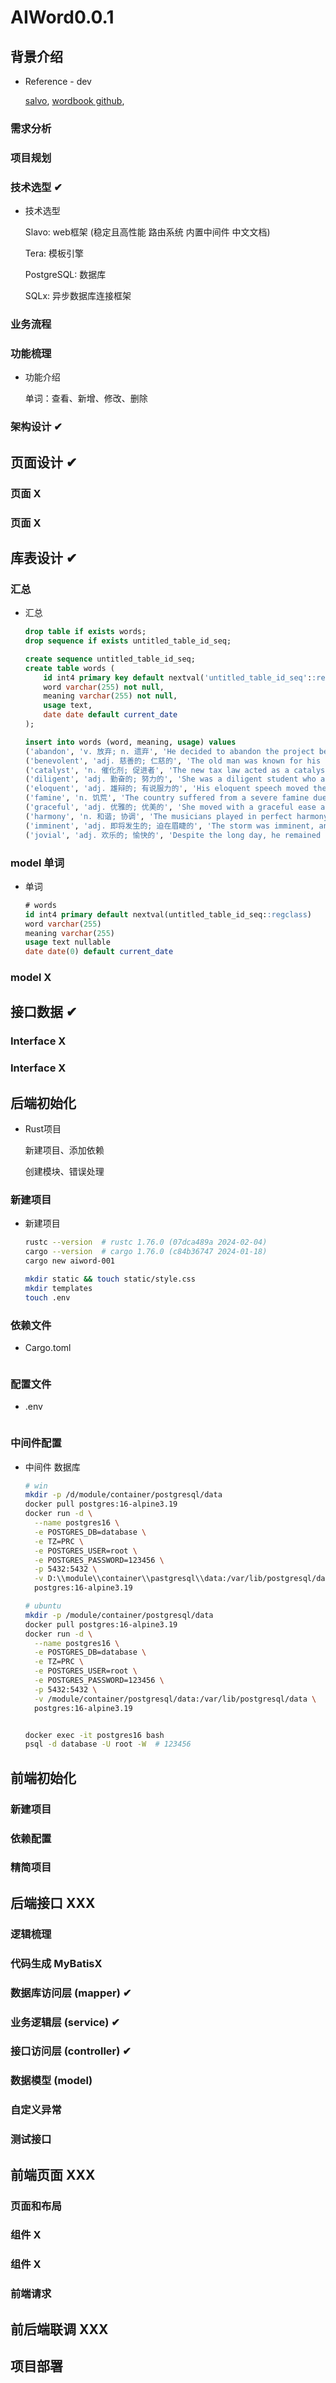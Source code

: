 # AIWord0.0.1

## 背景介绍

- Reference - dev

  [salvo](https://salvo.rs/zh-hant/), [wordbook github](https://github.com/za-songguo/wordbook), 

  



### 需求分析



### 项目规划



### 技术选型 ✔

- 技术选型

  Slavo: web框架 (稳定且高性能 路由系统 内置中间件 中文文档)

  Tera: 模板引擎

  PostgreSQL: 数据库

  SQLx: 异步数据库连接框架 

  



### 业务流程



### 功能梳理

- 功能介绍

  单词：查看、新增、修改、删除

  



### 架构设计 ✔



## 页面设计 ✔

### 页面 X



### 页面 X



## 库表设计 ✔

### 汇总

- 汇总

  ```sql
  drop table if exists words;
  drop sequence if exists untitled_table_id_seq;
  
  create sequence untitled_table_id_seq;
  create table words (
      id int4 primary key default nextval('untitled_table_id_seq'::regclass),
      word varchar(255) not null,
      meaning varchar(255) not null,
      usage text,
      date date default current_date
  );
  
  insert into words (word, meaning, usage) values
  ('abandon', 'v. 放弃; n. 遗弃', 'He decided to abandon the project because of lack of funds.'),
  ('benevolent', 'adj. 慈善的; 仁慈的', 'The old man was known for his benevolent acts in the community.'),
  ('catalyst', 'n. 催化剂; 促进者', 'The new tax law acted as a catalyst for economic growth.'),
  ('diligent', 'adj. 勤奋的; 努力的', 'She was a diligent student who always completed her homework on time.'),
  ('eloquent', 'adj. 雄辩的; 有说服力的', 'His eloquent speech moved the audience to tears.'),
  ('famine', 'n. 饥荒', 'The country suffered from a severe famine due to years of drought.'),
  ('graceful', 'adj. 优雅的; 优美的', 'She moved with a graceful ease across the dance floor.'),
  ('harmony', 'n. 和谐; 协调', 'The musicians played in perfect harmony, creating a beautiful melody.'),
  ('imminent', 'adj. 即将发生的; 迫在眉睫的', 'The storm was imminent, and we hurried to find shelter.'),
  ('jovial', 'adj. 欢乐的; 愉快的', 'Despite the long day, he remained jovial and full of energy.');
  
  ```

  



### model 单词

- 单词

  ```sql
  # words
  id int4 primary default nextval(untitled_table_id_seq::regclass)
  word varchar(255) 
  meaning varchar(255)
  usage text nullable
  date date(0) default current_date
  
  ```

  



### model X



## 接口数据 ✔

### Interface X



### Interface X



## 后端初始化

- Rust项目

  新建项目、添加依赖

  创建模块、错误处理

  



### 新建项目

- 新建项目

  ```bash
  rustc --version  # rustc 1.76.0 (07dca489a 2024-02-04)
  cargo --version  # cargo 1.76.0 (c84b36747 2024-01-18)
  cargo new aiword-001
  
  mkdir static && touch static/style.css
  mkdir templates
  touch .env
  
  ```

  



### 依赖文件

- Cargo.toml

  ```toml
  
  ```

  



### 配置文件

- .env

  ```
  
  ```

  



### 中间件配置

- 中间件 数据库

  ```bash
  # win
  mkdir -p /d/module/container/postgresql/data
  docker pull postgres:16-alpine3.19 
  docker run -d \
    --name postgres16 \
    -e POSTGRES_DB=database \
    -e TZ=PRC \
    -e POSTGRES_USER=root \
    -e POSTGRES_PASSWORD=123456 \
    -p 5432:5432 \
    -v D:\\module\\container\\pastgresql\\data:/var/lib/postgresql/data \
    postgres:16-alpine3.19
  
  # ubuntu
  mkdir -p /module/container/postgresql/data
  docker pull postgres:16-alpine3.19 
  docker run -d \
    --name postgres16 \
    -e POSTGRES_DB=database \
    -e TZ=PRC \
    -e POSTGRES_USER=root \
    -e POSTGRES_PASSWORD=123456 \
    -p 5432:5432 \
    -v /module/container/postgresql/data:/var/lib/postgresql/data \
    postgres:16-alpine3.19
  
  
  docker exec -it postgres16 bash
  psql -d database -U root -W  # 123456
  
  
  ```

  



## 前端初始化

### 新建项目



### 依赖配置



### 精简项目



## 后端接口 XXX

### 逻辑梳理



### 代码生成 MyBatisX



### 数据库访问层 (mapper) ✔



### 业务逻辑层 (service) ✔



### 接口访问层 (controller) ✔



### 数据模型 (model)



### 自定义异常



### 测试接口



## 前端页面 XXX

### 页面和布局



### 组件 X



### 组件 X



### 前端请求



## 前后端联调 XXX



## 项目部署





















































































































































